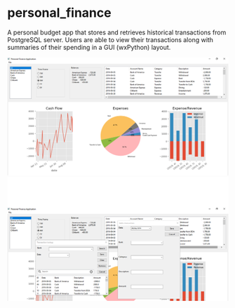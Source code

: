 # personal_finance

A personal budget app that stores and retrieves historical transactions from PostgreSQL server.  Users are able to view their transactions along with summaries of their spending in a GUI (wxPython) layout.  

![](images/main.PNG)
![](images/widgets.png)

